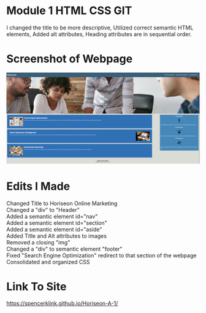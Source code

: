 # Module 1 HTML CSS GIT 

I changed the title to be more descriptive, Utilized correct semantic HTML elements, Added alt attributes, Heading attributes are in sequential order.

# Screenshot of Webpage

![alt text](assets/images/horiseon-screenshot.png "screenshot of site")

# Edits I Made 

Changed Title to Horiseon Online Marketing <br>
Changed a "div" to "Header" <br>
Added a semantic element id="nav" <br>
Added a semantic element id="section" <br>
Added a semantic element id="aside" <br>
Added Title and Alt attributes to images <br>
Removed a closing "img" <br>
Changed a "div" to semantic element "footer" <br>
Fixed "Search Engine Optimization" redirect to that section of the webpage <br>
Consolidated and organized CSS <br>

# Link To Site

https://spencerklink.github.io/Horiseon-A-1/